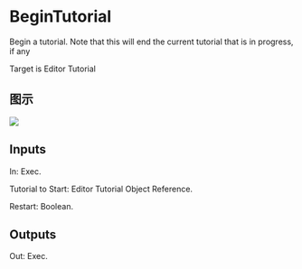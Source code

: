 # BeginTutorial

Begin a tutorial. Note that this will end the current tutorial that is in progress, if any

Target is Editor Tutorial

## 图示

![]($-20221218-21155869.png)

## Inputs

In: Exec.

Tutorial to Start: Editor Tutorial Object Reference.

Restart: Boolean.  

## Outputs

Out: Exec.

